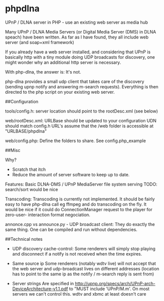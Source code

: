 phpdlna
=======

UPnP / DLNA server in PHP - use an existing web server as media hub


Many UPnP / DLNA Media Servers (or Digital Media Server (DMS) in DLNA speach)
have been written. As far as I have found, they all include web server (and 
soap+xml framework)

If you already have a web server installed, and considering that UPnP is 
basically http with a tiny module doing UDP broadcasts for discovery,
one might wonder why an additional http server is necessary.

With php-dlna, the answer is: It's not.

php-dlna provides a small udp client that takes care of the discovery (sending
upnp notify and answering m-search requests). Everything is then directed to
the php script on your existing web server.


##Configuration

tools/config.h:
server location should point to the rootDesc.xml (see below)

web/rootDesc.xml: 
 URLBase should be updated to your configuration
 UDN should match config.h
 URL's assume that the /web folder is accessible at
 "URLBASE/phpdlna"

web/config.php:
 Define the folders to share. See config.php\_example

##Misc

Why?
* Scratch that itch
* Reduce the amount of server software to keep up to date.

Features:
Basic DLNA-DMS / UPnP MediaServer file system serving
TODO: search/sort would be nice

Transcoding:
Transcoding is currently not implemented. It should be fairly easy to
have php-dlna call eg ffmpeg and do transcoding on the fly. It would be
nice if it could do ConnectionManager request to the player for zero-user-
interaction format negociation.


annonce.cpp vs announce.py - UDP broadcast client:
They do exactly the same thing. One can be compiled and run without
dependencies.

##Technical notes
* UDP discovery cache-control:
Some renderers will simply stop playing and disconnect if a notify is not 
received when the time expires. 

* Same source ip
Some renderers (notably wdtv live) will not accept that the web server
and udp-broadcast lives on different addresses (location has to point
to the same ip as the notify / m-search reply is sent from)

* Server strings
Are specified in http://upnp.org/specs/arch/UPnP-arch-DeviceArchitecture-v1.1.pdf to
"MUST include 'UPnP/M.m'. On most servers we can't control this. wdtv and
xbmc at least doesn't care
